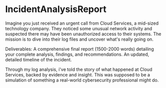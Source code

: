 # IncidentAnalysisReport

Imagine you just received an urgent call from Cloud Services, a mid-sized technology company. They noticed some unusual network activity and suspected there may have been unauthorized access to their systems. The mission is to dive into their log files and uncover what's really going on.


Deliverables: A comprehensive final report (1500-2000 words) detailing your complete analysis, findings, and recommendations.
An updated, detailed timeline of the incident.



Through my log analysis, i've told the story of what happened at Cloud Services, backed by evidence and insight. This was supposed to be a simulation of something a real-world cybersecurity professional might do.
